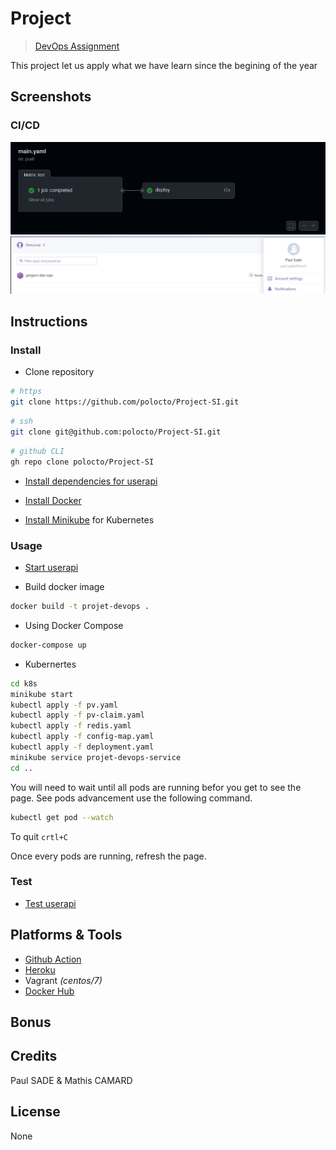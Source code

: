 # Project
>[DevOps Assignment](https://github.com/adaltas/ece-devops-2021-fall/blob/master/PROJECT.md)

This project let us apply what we have learn since the begining of the year

## Screenshots
### CI/CD
![Github Action](./img/githubAction.png)
![Heroku Integration](./img/heroku.png)


## Instructions
### Install
- Clone repository
```sh
# https
git clone https://github.com/polocto/Project-SI.git
```
```sh
# ssh
git clone git@github.com:polocto/Project-SI.git
```
```sh
# github CLI
gh repo clone polocto/Project-SI
```
- [Install dependencies for userapi](./userapi/README.md#installation)

- [Install Docker](https://www.docker.com/get-started)

- [Install Minikube](https://minikube.sigs.k8s.io/docs/start/) for Kubernetes


### Usage
- [Start userapi](./userapi/README.md#usage)

- Build docker image

```sh
docker build -t projet-devops .
```

- Using Docker Compose

```sh
docker-compose up
```

- Kubernertes

```sh
cd k8s
minikube start
kubectl apply -f pv.yaml
kubectl apply -f pv-claim.yaml
kubectl apply -f redis.yaml
kubectl apply -f config-map.yaml
kubectl apply -f deployment.yaml
minikube service projet-devops-service
cd ..
```

You will need to wait until all pods are running befor you get to see the page.
See pods advancement use the following command.

```sh
kubectl get pod --watch
```

To quit `crtl+C`

Once every pods are running, refresh the page.


### Test
- [Test userapi](./userapi/README.md#testing)

## Platforms & Tools
- [Github Action](https://github.com/polocto/Project-SI/actions)
- [Heroku](https://dashboard.heroku.com/apps)
- Vagrant *(centos/7)*
- [Docker Hub](https://hub.docker.com)

## Bonus

## Credits
Paul SADE & Mathis CAMARD

## License
None
